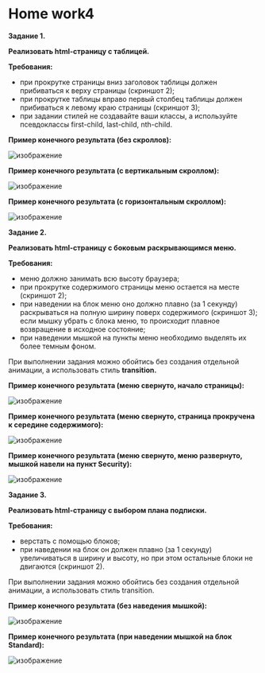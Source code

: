# <b>Home work4</b>



<b>Задание 1.</b><br>

<p><b>Реализовать html-страницу с таблицей.</b></p>
<p><b>Требования:</b></p>
<ul>
<li>при прокрутке страницы вниз заголовок таблицы должен прибиваться к верху страницы (скриншот 2);</li>
<li>при прокрутке таблицы вправо первый столбец таблицы должен прибиваться к левому краю страницы (скриншот 3);</li>
<li>при задании стилей не создавайте ваши классы, а используйте псевдоклассы first-child, last-child, nth-child.</li>
</ul>
<p><b>Пример конечного результата (без скроллов):</b></p>

![изображение](https://user-images.githubusercontent.com/108996479/233405253-dd17bd03-e377-4d1b-9900-6eae60415149.png)
<p><b>Пример конечного результата (с вертикальным скроллом):</b></p>

![изображение](https://user-images.githubusercontent.com/108996479/233405302-44309f5e-13b9-478a-a665-122d423876e3.png)

<p><b>Пример конечного результата (с горизонтальным скроллом):</b></p>

![изображение](https://user-images.githubusercontent.com/108996479/233405541-35c6b64a-0db8-4644-afaf-11b823bd9d6f.png)

<b>Задание 2.</b><br>
<p><b>Реализовать html-страницу с боковым раскрывающимся меню.</b></p>
<p><b>Требования:</b></p>
<ul>
  <li>меню должно занимать всю высоту браузера;</li>
  <li>при прокрутке содержимого страницы меню остается на месте (скриншот 2);</li>
  <li>при наведении на блок меню оно должно плавно (за 1 секунду) раскрываться на полную ширину поверх содержимого (скриншот 3); если мышку убрать с блока меню, то происходит плавное возвращение в исходное состояние;</li>
  <li>при наведении мышкой на пункты меню необходимо выделять их более темным фоном.</li>
</ul>
<p>При выполнении задания можно обойтись без создания отдельной анимации, а использовать стиль <b>transition.</b></p>

<p><b>Пример конечного результата (меню свернуто, начало страницы):</b></p>

![изображение](https://user-images.githubusercontent.com/108996479/233406503-e72c7f9d-12d6-4618-8726-a3033c43165c.png)

<p><b>Пример конечного результата (меню свернуто, страница прокручена к середине содержимого):</b></p>

![изображение](https://user-images.githubusercontent.com/108996479/233406688-81024cde-4b90-48fa-a8c6-ed7893f71432.png)

<p><b>Пример конечного результата (меню свернуто, меню развернуто, мышкой навели на пункт Security):</b></p>

![изображение](https://user-images.githubusercontent.com/108996479/233406821-526919d0-3c94-4677-ae51-cb9f3c686b1e.png)


<b>Задание 3.</b><br>

<p><b>Реализовать html-страницу с выбором плана подписки.</b></p>
<p><b>Требования:</b></p>
<ul>
  <li>верстать с помощью блоков;</li>
  <li>при наведении на блок он должен плавно (за 1 секунду) увеличиваться в ширину и высоту, но при этом остальные блоки не двигаются (скриншот 2).</li>
</ul>
<p>При выполнении задания можно обойтись без создания отдельной анимации, а использовать стиль transition.</p>
<p><b>Пример конечного результата (без наведения мышкой):</b></p>

![изображение](https://user-images.githubusercontent.com/108996479/233407670-157b22ab-e382-4140-b579-ccdda6ffd8d1.png)

<p><b>Пример конечного результата (при наведении мышкой на блок Standard):</b></p>

![изображение](https://user-images.githubusercontent.com/108996479/233407924-6cb27f9b-02a3-4409-b37b-7d18569c7a27.png)
